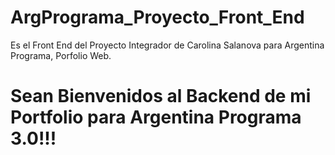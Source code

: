 # ArgPrograma_Proyecto_Front_End
Es el Front End del Proyecto Integrador de Carolina Salanova para Argentina Programa, Porfolio Web.
<h1>Sean Bienvenidos al Backend de mi Portfolio para Argentina Programa 3.0!!!</h1>
